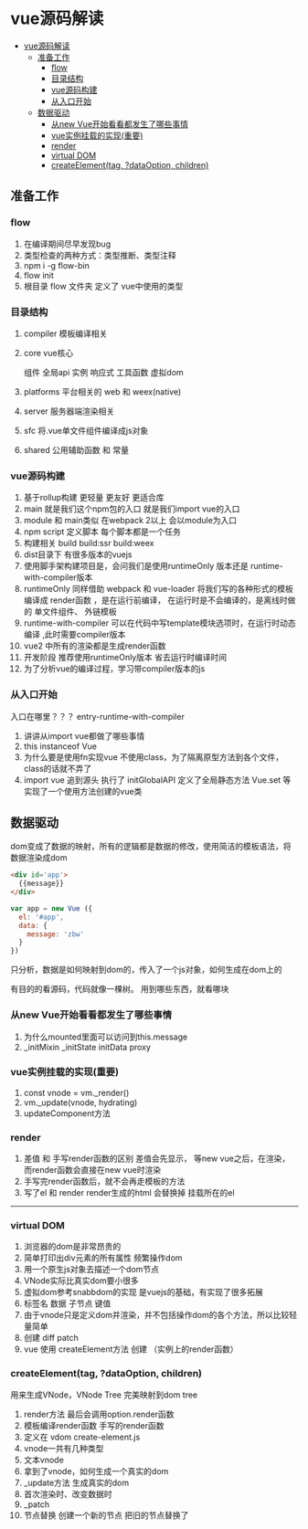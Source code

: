 # vue源码解读

<!-- TOC -->

- [vue源码解读](#vue%e6%ba%90%e7%a0%81%e8%a7%a3%e8%af%bb)
  - [准备工作](#%e5%87%86%e5%a4%87%e5%b7%a5%e4%bd%9c)
    - [flow](#flow)
    - [目录结构](#%e7%9b%ae%e5%bd%95%e7%bb%93%e6%9e%84)
    - [vue源码构建](#vue%e6%ba%90%e7%a0%81%e6%9e%84%e5%bb%ba)
    - [从入口开始](#%e4%bb%8e%e5%85%a5%e5%8f%a3%e5%bc%80%e5%a7%8b)
  - [数据驱动](#%e6%95%b0%e6%8d%ae%e9%a9%b1%e5%8a%a8)
    - [从new Vue开始看看都发生了哪些事情](#%e4%bb%8enew-vue%e5%bc%80%e5%a7%8b%e7%9c%8b%e7%9c%8b%e9%83%bd%e5%8f%91%e7%94%9f%e4%ba%86%e5%93%aa%e4%ba%9b%e4%ba%8b%e6%83%85)
    - [vue实例挂载的实现(重要)](#vue%e5%ae%9e%e4%be%8b%e6%8c%82%e8%bd%bd%e7%9a%84%e5%ae%9e%e7%8e%b0%e9%87%8d%e8%a6%81)
    - [render](#render)
    - [virtual DOM](#virtual-dom)
    - [createElement(tag, ?dataOption, children)](#createelementtag-dataoption-children)

<!-- /TOC -->

## 准备工作

### flow

1. 在编译期间尽早发现bug
2. 类型检查的两种方式：类型推断、类型注释
3. npm i -g flow-bin
4. flow init
5. 根目录 flow 文件夹 定义了 vue中使用的类型

### 目录结构

1. compiler 模板编译相关
2. core vue核心

   组件
   全局api
   实例
   响应式
   工具函数
   虚拟dom
3. platforms 平台相关的  web 和 weex(native)
4. server 服务器端渲染相关
5. sfc 将.vue单文件组件编译成js对象
6. shared  公用辅助函数 和 常量

### vue源码构建

1. 基于rollup构建  更轻量  更友好  更适合库
2. main 就是我们这个npm包的入口  就是我们import vue的入口
3. module 和 main类似 在webpack 2以上 会以module为入口
4. npm script  定义脚本  每个脚本都是一个任务
5. 构建相关  build  build:ssr  build:weex
6. dist目录下 有很多版本的vuejs
7. 使用脚手架构建项目是，会问我们是使用runtimeOnly 版本还是 runtime-with-compiler版本
8. runtimeOnly 同样借助 webpack 和 vue-loader  将我们写的各种形式的模板编译成 render函数 ，是在运行前编译， 在运行时是不会编译的，是离线时做的  单文件组件、 外链模板
9. runtime-with-compiler 可以在代码中写template模块选项时，在运行时动态编译 ,此时需要compiler版本
10. vue2 中所有的渲染都是生成render函数
11. 开发阶段 推荐使用runtimeOnly版本  省去运行时编译时间
12. 为了分析vue的编译过程，学习带compiler版本的js

### 从入口开始

入口在哪里？？？ entry-runtime-with-compiler

1. 讲讲从import vue都做了哪些事情
2. this instanceof Vue
3. 为什么要是使用fn实现vue 不使用class，为了隔离原型方法到各个文件， class的话就不弄了
4. import vue 追到源头    执行了 initGlobalAPI 定义了全局静态方法 Vue.set 等 实现了一个使用方法创建的vue类

## 数据驱动

dom变成了数据的映射，所有的逻辑都是数据的修改，使用简洁的模板语法，将数据渲染成dom

```html
<div id='app'>
  {{message}}
</div>
```

```js
var app = new Vue ({
  el: '#app',
  data: {
    message: 'zbw'
  }
})
```

只分析，数据是如何映射到dom的，传入了一个js对象，如何生成在dom上的

有目的的看源码，代码就像一棵树。
用到哪些东西，就看哪块

### 从new Vue开始看看都发生了哪些事情

1. 为什么mounted里面可以访问到this.message
2. _initMixin  _initState  initData  proxy

### vue实例挂载的实现(重要)

1. const vnode = vm._render()
2. vm._update(vnode, hydrating)
3. updateComponent方法

### render

1. 差值 和 手写render函数的区别  差值会先显示， 等new vue之后，在渲染， 而render函数会直接在new vue时渲染
2. 手写完render函数后，就不会再走模板的方法
3. 写了el  和 render   render生成的html 会替换掉 挂载所在的el

---

### virtual DOM

1. 浏览器的dom是非常昂贵的
2. 简单打印出div元素的所有属性  频繁操作dom
3. 用一个原生js对象去描述一个dom节点
4. VNode实际比真实dom要小很多
5. 虚拟dom参考snabbdom的实现  是vuejs的基础，有实现了很多拓展
6. 标签名  数据  子节点  键值
7. 由于vnode只是定义dom并渲染，并不包括操作dom的各个方法，所以比较轻量简单
8. 创建  diff  patch
9. vue 使用 createElement方法 创建   （实例上的render函数）

### createElement(tag, ?dataOption, children)

用来生成VNode，VNode Tree 完美映射到dom tree

1. render方法  最后会调用option.render函数
2. 模板编译render函数     手写的render函数
3. 定义在 vdom create-element.js
4. vnode一共有几种类型
5. 文本vnode
6. 拿到了vnode，如何生成一个真实的dom
7. _update方法 生成真实的dom
8. 首次渲染时、改变数据时
9. _patch
10. 节点替换 创建一个新的节点  把旧的节点替换了

